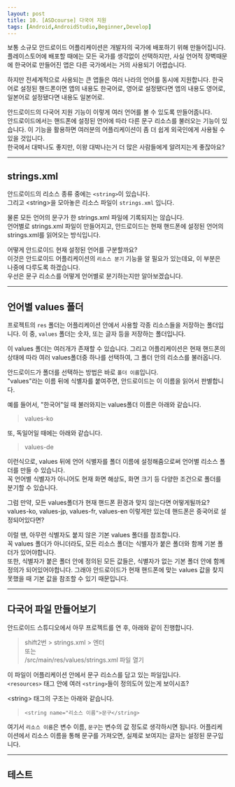 ```yaml
---
layout: post
title: 10. [ASDcourse] 다국어 지원
tags: [Android,AndroidStudio,Beginner,Develop]
---
```

보통 소규모 안드로이드 어플리케이션은 개발자의 국가에 배포하기 위해 만들어집니다.  
플레이스토어에 배포할 때에는 모든 국가를 생각없이 선택하지만, 사실 언어적 장벽때문에 한국어로 만들어진 앱은 다른 국가에서는 거의 사용되기 어렵습니다.

하지만 전세계적으로 사용되는 큰 앱들은 여러 나라의 언어를 동시에 지원합니다. 한국어로 설정된 핸드폰이면 앱의 내용도 한국어로, 영어로 설정됐다면 앱의 내용도 영어로, 일본어로 설정됐다면 내용도 일본어로.

안드로이드의 다국어 지원 기능이 이렇게 여러 언어를 볼 수 있도록 만들어줍니다.  
안드로이드에서는 핸드폰에 설정된 언어에 따라 다른 문구 리소스를 불러오는 기능이 있습니다. 이 기능을 활용하면 여러분의 어플리케이션이 좀 더 쉽게 외국인에게 사용될 수 있을 것입니다.  
한국에서 대박나도 좋지만, 이왕 대박나는거 더 많은 사람들에게 알려지는게 좋잖아요?

---

## strings.xml

안드로이드의 리소스 종류 중에는 `<string>`이 있습니다.  
그리고 \<string>을 모아놓은 리소스 파일이 `strings.xml` 입니다.

물론 모든 언어의 문구가 한 strings.xml 파일에 기록되지는 않습니다.  
언어별로 strings.xml 파일이 만들어지고, 안드로이드는 현재 핸드폰에 설정된 언어의 strings.xml를 읽어오는 방식입니다.

어떻게 안드로이드 현재 설정된 언어를 구분할까요?  
이것은 안드로이드 어플리케이션의 `리소스 분기` 기능을 알 필요가 있는데요, 이 부분은 나중에 다루도록 하겠습니다.  
우선은 문구 리소스를 어떻게 언어별로 분기하는지만 알아보겠습니다.

---

## 언어별 values 폴더

프로젝트의 `res` 폴더는 어플리케이션 안에서 사용할 각종 리소스들을 저장하는 폴더입니다. 이 중, `values` 폴더는 숫자, 또는 글자 등을 저장하는 폴더입니다.

이 values 폴더는 여러개가 존재할 수 있습니다. 그리고 어플리케이션은 현재 핸드폰의 상태에 따라 여러 values폴더중 하나를 선택하여, 그 폴더 안의 리소스를 불러옵니다.

안드로이드가 폴더를 선택하는 방법은 바로 `폴더 이름`입니다.  
"values"라는 이름 뒤에 식별자를 붙여주면, 안드로이드는 이 이름을 읽어서 판별합니다.

예를 들어서, "한국어"일 때 불러와지는 values폴더 이름은 아래와 같습니다.
> values-ko

또, 독일어일 때에는 아래와 같습니다.
> values-de

이런식으로, values 뒤에 언어 식별자를 폴더 이름에 설정해줌으로써 언어별 리소스 폴더를 만들 수 있습니다.  
꼭 언어별 식별자가 아니어도 현재 화면 해상도, 화면 크기 등 다양한 조건으로 폴더를 분기할 수 있습니다.

그럼 만약, 모든 values폴더가 현재 핸드폰 환경과 맞지 않는다면 어떻게될까요?  
values-ko, values-jp, values-fr, values-en 이렇게만 있는데 핸드폰은 중국어로 설정되어있다면?

이럴 땐, 아무런 식별자도 붙지 않은 기본 values 폴더를 참조합니다.  
꼭 values 폴더가 아니더라도, 모든 리소스 폴더는 식별자가 붙은 폴더와 함께 기본 폴더가 있어야합니다.  
또한, 식별자가 붙은 폴더 안에 정의된 모든 값들은, 식별자가 없는 기본 폴더 안에 함께 정의가 되어있어야합니다. 그래야 안드로이드가 현재 핸드폰에 맞는 values 값을 찾지 못했을 때 기본 값을 참조할 수 있기 때문입니다.

---

## 다국어 파일 만들어보기

안드로이드 스튜디오에서 아무 프로젝트를 연 후, 아래와 같이 진행합니다.
> shift2번 > strings.xml > 엔터  
> 또는  
> /src/main/res/values/strings.xml 파일 열기

이 파일이 어플리케이션 안에서 문구 리소스를 담고 있는 파일입니다.  
`<resources>` 태그 안에 여러 `<string>`들이 정의도어 있는게 보이시죠?

\<string> 태그의 구조는 아래와 같습니다.  
> `<string name="리소스 이름">문구</string>`

여기서 `리소스 이름`은 변수 이름, `문구`는 변수의 값 정도로 생각하시면 됩니다.
어플리케이션에서 리소스 이름을 통해 문구를 가져오면, 실제로 보여지는 글자는 설정된 문구입니다.

---

## 테스트
